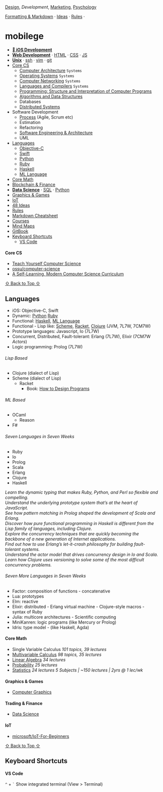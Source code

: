 [Design](https://github.com/mobilege/design/blob/master/README.md), 
*Development*, 
[Marketing](https://github.com/mobilege/marketing/blob/master/README.md),
[Psychology](https://github.com/mobilege/psychology/blob/master/README.md)

[Formatting & Markdown](https://github.com/mobilege/mobilege.github.io/blob/master/formatting-markdown.md#formatting--markdown) · 
[Ideas](https://github.com/mobilege/mobilege.github.io/blob/master/ideas.md#ideas) ·
[Rules](https://github.com/mobilege/mobilege.github.io/blob/master/rules.md#rules) ·


# mobilege
- [** iOS Development**](https://github.com/mobilege/ios-development/blob/master/README.md)
- [**Web Development**](https://github.com/mobilege/web-development/blob/master/README.md) · 
[HTML](https://github.com/mobilege/web-development/blob/master/html.md) · 
[CSS](https://github.com/mobilege/web-development/blob/master/css.md) · 
[JS](https://github.com/mobilege/web-development/blob/master/javascript.md)
- [**Unix**](https://github.com/mobilege/unix) · 
[ssh](https://github.com/mobilege/unix/blob/master/ssh.md) · 
[vim](https://github.com/mobilege/unix/blob/master/vim.md) ·
[git](https://github.com/mobilege/unix/blob/master/git.md)
- [Core CS](#core-cs)
  - [Computer Architecture](https://github.com/mobilege/computer-architecture/blob/master/README.md) `Systems`
  - [Operating Systems](https://github.com/mobilege/operating-systems/blob/main/README.md) `Systems`
  - [Computer Networking](https://github.com/mobilege/computer-networking/blob/master/README.md) `Systems`
  - [Languages and Compilers](https://github.com/mobilege/compilers/blob/master/README.md) `Systems`
  - [Programming: Structure and Interpretation of Computer Programs](https://github.com/mobilege/sicp/blob/master/README.md)
  - [Algorithms and Data Structures](https://github.com/mobilege/algorithms)
  - Databases
  - [Distributed Systems](https://github.com/mobilege/distributed-systems/blob/master/README.md)
- Software Development
  - [Process](https://github.com/mobilege/software-development-process/blob/main/README.md) (Agile, Scrum etc)
  - Estimation
  - Refactoring
  - [Software Engineering & Architecture](https://github.com/mobilege/software-engg-arch/blob/master/README.md)
  - UML
- [Languages](#languages)
  - [Objective-C](https://github.com/mobilege/ios-development/blob/master/objective-c.md)
  - [Swift](https://github.com/mobilege/swift/blob/master/README.md)
  - [Python](https://github.com/mobilege/data-science/blob/master/python.md) 
  - [Ruby](https://github.com/mobilege/web-development/blob/master/ruby.md) 
  - [Haskell](https://github.com/mobilege/haskell/blob/master/README.md)
  - [ML Language](https://github.com/mobilege/ml-language/blob/master/README.md) 
- [Core Math](#core-math)
- [Blockchain & Finance](#trading--finance) 
- [**Data Science**](https://github.com/mobilege/data-science/blob/master/README.md)
 · [SQL](https://github.com/mobilege/data-science/blob/master/sql.md)
 · [Python](https://github.com/mobilege/data-science/blob/master/python.md)
- [Graphics & Games](#graphics--games)
- [IoT](#iot)
- [48 Ideas](#48-ideas)
- [Rules](#rules)
- [Markdown Cheatsheet](#markdown-cheatsheet)
- [Courses](https://github.com/mobilege/mobilege.github.io/blob/master/courses.md)
- [Mind Maps](https://miro.com/app/dashboard/)
- [GitBook](https://app.gitbook.com/@rabin-aapl/spaces)
- [Keyboard Shortcuts](#keyboard-shortcuts)
  - [VS Code]()


#### Core CS 
- [Teach Yourself Computer Science](https://teachyourselfcs.com/)
- [ossu/computer-science](https://github.com/ossu/computer-science)
- [A Self-Learning, Modern Computer Science Curriculum](https://functionalcs.github.io/curriculum/)


[⇧ Back to Top ⇧](#mobilege)


## Languages

- iOS: Objective-C, Swift
- Dynamic: [Python](https://github.com/mobilege/data-science/blob/master/python.md) 
[Ruby](https://github.com/mobilege/ruby/blob/master/README.md) 
- Functional: 
[Haskell](https://github.com/mobilege/haskell/blob/master/README.md),
[ML Language](https://github.com/mobilege/ml-language/blob/master/README.md)
- Functional - Lisp like: 
[Scheme](https://en.wikipedia.org/wiki/Scheme_(programming_language)), 
[Racket](https://en.wikipedia.org/wiki/Racket_(programming_language)), 
[Clojure](https://en.wikipedia.org/wiki/Clojure) (JVM, 7L7W, 7CM7W)
- Prototype languages: Javascript, Io (7L7W)
- Concurrent, Distributed, Fault-tolerant: Erlang (7L7W), Elixir (7CM7W *Actors*)
- Logic programming: Prolog (7L7W)

###### Lisp Based
- Clojure (dialect of Lisp)
- Scheme (dialect of Lisp)
  - Racket
    - Book: [How to Design Programs](https://htdp.org/2022-8-7/Book/index.html)

###### ML Based
- OCaml
  - Reason   
- F#

###### Seven Languages in Seven Weeks
- Ruby
- Io
- Prolog
- Scala
- Erlang
- Clojure
- Haskell

*Learn the dynamic typing that makes Ruby, Python, and Perl so flexible and compelling.\
Understand the underlying prototype system that’s at the heart of JavaScript.\
See how pattern matching in Prolog shaped the development of Scala and Erlang.\
Discover how pure functional programming in Haskell is different from the Lisp family of languages, including Clojure.\
Explore the concurrency techniques that are quickly becoming the backbone of a new generation of Internet applications.\
Find out how to use Erlang’s let-it-crash philosophy for building fault-tolerant systems.\
Understand the actor model that drives concurrency design in Io and Scala.\
Learn how Clojure uses versioning to solve some of the most difficult concurrency problems.*

###### Seven More Languages in Seven Weeks
- Factor: composition of functions -  concatenative
- Lua: prototypes
- Elm: reactive
- Elixir: distributed - Erlang virtual machine - Clojure-style macros - syntax of Ruby
- Julia: multicore architectures - Scientific computing
- MiniKanren: logic programs (like Mercury or Prolog)
- Idris: type model - (like Haskell, Agda)


#### Core Math
- Single Variable Calculus *101 topics, 39 lectures*
- [Multivariable Calculus](https://github.com/mobilege/multivariable-calculus/blob/master/README.md) *98 topics, 35 lectures*
- [Linear Algebra](https://github.com/mobilege/linear-algebra/blob/master/README.md) *34 lectures*
- [Probability](https://github.com/mobilege/probability/blob/master/README.md) *25 lectures*
- [Statistics](https://github.com/mobilege/statistics/blob/master/README.md) *24 lectures*
*5 Subjects | ~150 lectures | 2yrs @ 1 lec/wk*


#### Graphics & Games
- [Computer Graphics](https://github.com/mobilege/computer-graphics/blob/master/README.md)


#### Trading & Finance
- [Data Science](https://github.com/mobilege/data-science/blob/master/README.md)


#### IoT
- [microsoft/IoT-For-Beginners](https://github.com/microsoft/IoT-For-Beginners)

[⇧ Back to Top ⇧](#mobilege)


## Keyboard Shortcuts
#### VS Code 

`^` + `` ` `` Show integrated terminal (View > Terminal)

